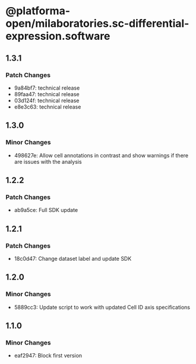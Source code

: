 # @platforma-open/milaboratories.sc-differential-expression.software

## 1.3.1

### Patch Changes

- 9a84bf7: technical release
- 89faa47: technical release
- 03d124f: technical release
- e8e3c63: technical release

## 1.3.0

### Minor Changes

- 498627e: Allow cell annotations in contrast and show warnings if there are issues with the analysis

## 1.2.2

### Patch Changes

- ab9a5ce: Full SDK update

## 1.2.1

### Patch Changes

- 18c0d47: Change dataset label and update SDK

## 1.2.0

### Minor Changes

- 5889cc3: Update script to work with updated Cell ID axis specifications

## 1.1.0

### Minor Changes

- eaf2947: Block first version
